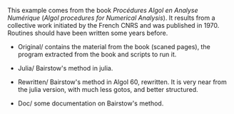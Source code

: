 This example comes from the book _Procédures Algol en Analyse Numérique_
(_Algol  procedures for Numerical Analysis_). It results from a collective work
initiated by the French CNRS and was published in 1970. Routines should have
been written some years before.

* Original/ contains the material from the book (scaned pages), the program
  extracted from the book and scripts to run it.

* Julia/ Bairstow's method in julia.

* Rewritten/ Bairstow's method in Algol 60, rewritten. It is very near from
 the julia version, with much less gotos, and better structured.

* Doc/ some documentation on Bairstow's method.
